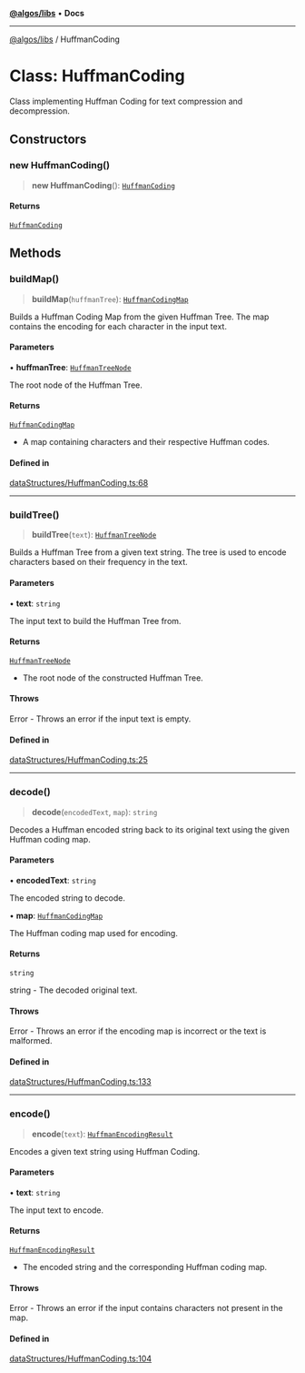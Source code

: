 [**@algos/libs**](../README.md) • **Docs**

***

[@algos/libs](../globals.md) / HuffmanCoding

# Class: HuffmanCoding

Class implementing Huffman Coding for text compression and decompression.

## Constructors

### new HuffmanCoding()

> **new HuffmanCoding**(): [`HuffmanCoding`](HuffmanCoding.md)

#### Returns

[`HuffmanCoding`](HuffmanCoding.md)

## Methods

### buildMap()

> **buildMap**(`huffmanTree`): [`HuffmanCodingMap`](../type-aliases/HuffmanCodingMap.md)

Builds a Huffman Coding Map from the given Huffman Tree.
The map contains the encoding for each character in the input text.

#### Parameters

• **huffmanTree**: [`HuffmanTreeNode`](HuffmanTreeNode.md)

The root node of the Huffman Tree.

#### Returns

[`HuffmanCodingMap`](../type-aliases/HuffmanCodingMap.md)

- A map containing characters and their respective Huffman codes.

#### Defined in

[dataStructures/HuffmanCoding.ts:68](https://bitbucket.org/vladbasin/algos/src/5a7ff036d2baf511556b0e58f1b60a1888b2ff2f/libs/algos/src/lib/dataStructures/HuffmanCoding.ts#lines-68)

***

### buildTree()

> **buildTree**(`text`): [`HuffmanTreeNode`](HuffmanTreeNode.md)

Builds a Huffman Tree from a given text string.
The tree is used to encode characters based on their frequency in the text.

#### Parameters

• **text**: `string`

The input text to build the Huffman Tree from.

#### Returns

[`HuffmanTreeNode`](HuffmanTreeNode.md)

- The root node of the constructed Huffman Tree.

#### Throws

Error - Throws an error if the input text is empty.

#### Defined in

[dataStructures/HuffmanCoding.ts:25](https://bitbucket.org/vladbasin/algos/src/5a7ff036d2baf511556b0e58f1b60a1888b2ff2f/libs/algos/src/lib/dataStructures/HuffmanCoding.ts#lines-25)

***

### decode()

> **decode**(`encodedText`, `map`): `string`

Decodes a Huffman encoded string back to its original text using the given Huffman coding map.

#### Parameters

• **encodedText**: `string`

The encoded string to decode.

• **map**: [`HuffmanCodingMap`](../type-aliases/HuffmanCodingMap.md)

The Huffman coding map used for encoding.

#### Returns

`string`

string - The decoded original text.

#### Throws

Error - Throws an error if the encoding map is incorrect or the text is malformed.

#### Defined in

[dataStructures/HuffmanCoding.ts:133](https://bitbucket.org/vladbasin/algos/src/5a7ff036d2baf511556b0e58f1b60a1888b2ff2f/libs/algos/src/lib/dataStructures/HuffmanCoding.ts#lines-133)

***

### encode()

> **encode**(`text`): [`HuffmanEncodingResult`](../type-aliases/HuffmanEncodingResult.md)

Encodes a given text string using Huffman Coding.

#### Parameters

• **text**: `string`

The input text to encode.

#### Returns

[`HuffmanEncodingResult`](../type-aliases/HuffmanEncodingResult.md)

- The encoded string and the corresponding Huffman coding map.

#### Throws

Error - Throws an error if the input contains characters not present in the map.

#### Defined in

[dataStructures/HuffmanCoding.ts:104](https://bitbucket.org/vladbasin/algos/src/5a7ff036d2baf511556b0e58f1b60a1888b2ff2f/libs/algos/src/lib/dataStructures/HuffmanCoding.ts#lines-104)
